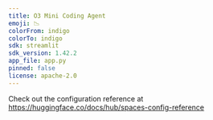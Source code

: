 ```yaml
---
title: O3 Mini Coding Agent
emoji: 📉
colorFrom: indigo
colorTo: indigo
sdk: streamlit
sdk_version: 1.42.2
app_file: app.py
pinned: false
license: apache-2.0
---
```


Check out the configuration reference at https://huggingface.co/docs/hub/spaces-config-reference
